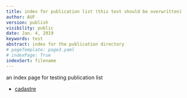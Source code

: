 ```yaml
---
title: index for publication list (this text should be overwritten)
author: AUF
version: publish
visibility: public
date: Jan. 4, 2019
keywords: test
abstract: index for the publication directory 
# pageTemplate: page3.yaml
# indexPage: True 
indexSort: filename
---
```


an index page for testing publication list

- [cadastre](/PublicationList/resources/cadastre.html)


